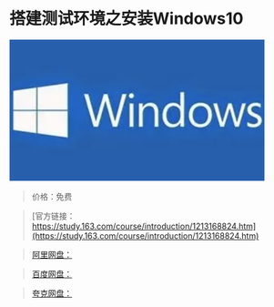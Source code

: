 # 搭建测试环境之安装Windows10

![img](../../../assets/study163/free/02e29c4dcfbc4c9db663239c73352905.png)

> 价格：免费

> [官方链接：https://study.163.com/course/introduction/1213168824.htm](https://study.163.com/course/introduction/1213168824.htm)

> [阿里网盘：]()

> [百度网盘：]()

> [夸克网盘：]()
